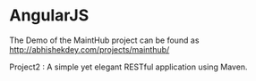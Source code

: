 AngularJS
=========

The Demo of the MaintHub project can be found as http://abhishekdey.com/projects/mainthub/

Project2 : A simple yet elegant RESTful application using Maven.
